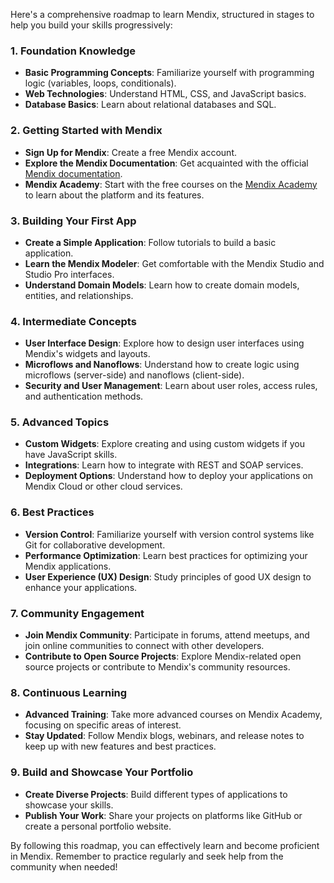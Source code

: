 Here's a comprehensive roadmap to learn Mendix, structured in stages to help you build your skills progressively:

### 1. **Foundation Knowledge**
   - **Basic Programming Concepts**: Familiarize yourself with programming logic (variables, loops, conditionals).
   - **Web Technologies**: Understand HTML, CSS, and JavaScript basics.
   - **Database Basics**: Learn about relational databases and SQL.

### 2. **Getting Started with Mendix**
   - **Sign Up for Mendix**: Create a free Mendix account.
   - **Explore the Mendix Documentation**: Get acquainted with the official [Mendix documentation](https://docs.mendix.com/).
   - **Mendix Academy**: Start with the free courses on the [Mendix Academy](https://academy.mendix.com/) to learn about the platform and its features.

### 3. **Building Your First App**
   - **Create a Simple Application**: Follow tutorials to build a basic application.
   - **Learn the Mendix Modeler**: Get comfortable with the Mendix Studio and Studio Pro interfaces.
   - **Understand Domain Models**: Learn how to create domain models, entities, and relationships.

### 4. **Intermediate Concepts**
   - **User Interface Design**: Explore how to design user interfaces using Mendix's widgets and layouts.
   - **Microflows and Nanoflows**: Understand how to create logic using microflows (server-side) and nanoflows (client-side).
   - **Security and User Management**: Learn about user roles, access rules, and authentication methods.

### 5. **Advanced Topics**
   - **Custom Widgets**: Explore creating and using custom widgets if you have JavaScript skills.
   - **Integrations**: Learn how to integrate with REST and SOAP services.
   - **Deployment Options**: Understand how to deploy your applications on Mendix Cloud or other cloud services.

### 6. **Best Practices**
   - **Version Control**: Familiarize yourself with version control systems like Git for collaborative development.
   - **Performance Optimization**: Learn best practices for optimizing your Mendix applications.
   - **User Experience (UX) Design**: Study principles of good UX design to enhance your applications.

### 7. **Community Engagement**
   - **Join Mendix Community**: Participate in forums, attend meetups, and join online communities to connect with other developers.
   - **Contribute to Open Source Projects**: Explore Mendix-related open source projects or contribute to Mendix's community resources.

### 8. **Continuous Learning**
   - **Advanced Training**: Take more advanced courses on Mendix Academy, focusing on specific areas of interest.
   - **Stay Updated**: Follow Mendix blogs, webinars, and release notes to keep up with new features and best practices.

### 9. **Build and Showcase Your Portfolio**
   - **Create Diverse Projects**: Build different types of applications to showcase your skills.
   - **Publish Your Work**: Share your projects on platforms like GitHub or create a personal portfolio website.

By following this roadmap, you can effectively learn and become proficient in Mendix. Remember to practice regularly and seek help from the community when needed!
